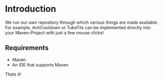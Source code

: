 # Introduction

We run our own repository through which various things are made available.
For example, AntiCooldown or TubeTils can be implemented directly into your Maven-Project with just a few mouse clicks!

## Requirements

- Maven
- An IDE that supports Maven

Thats it!
